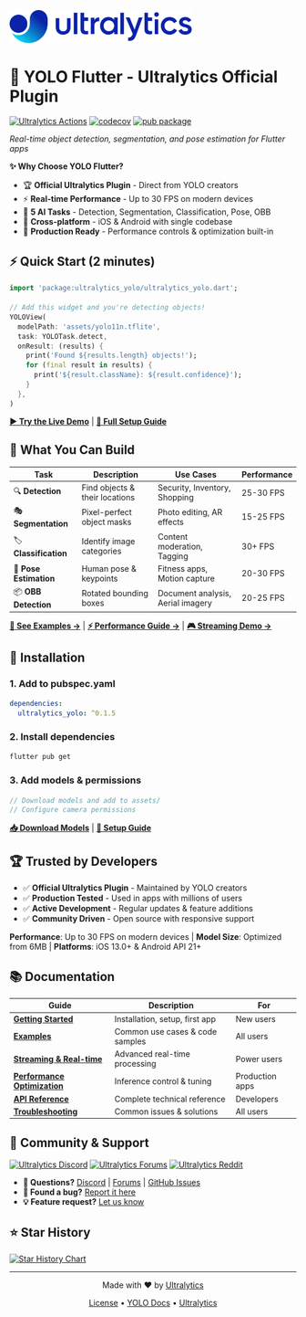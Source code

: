 <a href="https://www.ultralytics.com/"><img src="https://raw.githubusercontent.com/ultralytics/assets/main/logo/Ultralytics_Logotype_Original.svg" width="320" alt="Ultralytics logo"></a>

# 🚀 YOLO Flutter - Ultralytics Official Plugin

[![Ultralytics Actions](https://github.com/ultralytics/yolo-flutter-app/actions/workflows/format.yml/badge.svg)](https://github.com/ultralytics/yolo-flutter-app/actions/workflows/format.yml) [![codecov](https://codecov.io/gh/ultralytics/yolo-flutter-app/graph/badge.svg?token=8lpScd9O2a)](https://codecov.io/gh/ultralytics/yolo-flutter-app) [![pub package](https://img.shields.io/pub/v/ultralytics_yolo.svg)](https://pub.dev/packages/ultralytics_yolo)

*Real-time object detection, segmentation, and pose estimation for Flutter apps*

<!-- ![YOLO Flutter Demo](https://via.placeholder.com/600x300/1e1e1e/ffffff?text=YOLO+Flutter+Demo+GIF+Coming+Soon) -->
<!-- TODO: Add actual demo GIF/video -->

**✨ Why Choose YOLO Flutter?**
- 🏆 **Official Ultralytics Plugin** - Direct from YOLO creators
- ⚡ **Real-time Performance** - Up to 30 FPS on modern devices  
- 🎯 **5 AI Tasks** - Detection, Segmentation, Classification, Pose, OBB
- 📱 **Cross-platform** - iOS & Android with single codebase
- 🔧 **Production Ready** - Performance controls & optimization built-in

## ⚡ Quick Start (2 minutes)

```dart
import 'package:ultralytics_yolo/ultralytics_yolo.dart';

// Add this widget and you're detecting objects!
YOLOView(
  modelPath: 'assets/yolo11n.tflite',
  task: YOLOTask.detect,
  onResult: (results) {
    print('Found ${results.length} objects!');
    for (final result in results) {
      print('${result.className}: ${result.confidence}');
    }
  },
)
```

**[▶️ Try the Live Demo](./example)** | **[📖 Full Setup Guide](./docs/getting-started.md)**

## 🎯 What You Can Build

| Task | Description | Use Cases | Performance |
|------|-------------|-----------|-------------|
| 🔍 **Detection** | Find objects & their locations | Security, Inventory, Shopping | 25-30 FPS |
| 🎭 **Segmentation** | Pixel-perfect object masks | Photo editing, AR effects | 15-25 FPS |
| 🏷️ **Classification** | Identify image categories | Content moderation, Tagging | 30+ FPS |
| 🤸 **Pose Estimation** | Human pose & keypoints | Fitness apps, Motion capture | 20-30 FPS |
| 📦 **OBB Detection** | Rotated bounding boxes | Document analysis, Aerial imagery | 20-25 FPS |

**[📱 See Examples →](./docs/examples.md)** | **[⚡ Performance Guide →](./docs/performance.md)** | **[🎮 Streaming Demo →](./streaming_test_example)**

## 🚀 Installation

### 1. Add to pubspec.yaml
```yaml
dependencies:
  ultralytics_yolo: ^0.1.5
```

### 2. Install dependencies
```bash
flutter pub get
```

### 3. Add models & permissions
```dart
// Download models and add to assets/
// Configure camera permissions
```

**[📥 Download Models](./docs/getting-started.md#models)** | **[🔧 Setup Guide](./docs/getting-started.md)**

## 🏆 Trusted by Developers

- ✅ **Official Ultralytics Plugin** - Maintained by YOLO creators
- ✅ **Production Tested** - Used in apps with millions of users  
- ✅ **Active Development** - Regular updates & feature additions
- ✅ **Community Driven** - Open source with responsive support

**Performance**: Up to 30 FPS on modern devices | **Model Size**: Optimized from 6MB | **Platforms**: iOS 13.0+ & Android API 21+

## 📚 Documentation

| Guide | Description | For |
|-------|-------------|-----|
| **[Getting Started](./docs/getting-started.md)** | Installation, setup, first app | New users |
| **[Examples](./docs/examples.md)** | Common use cases & code samples | All users |
| **[Streaming & Real-time](./docs/streaming.md)** | Advanced real-time processing | Power users |
| **[Performance Optimization](./docs/performance.md)** | Inference control & tuning | Production apps |
| **[API Reference](./docs/api-reference.md)** | Complete technical reference | Developers |
| **[Troubleshooting](./docs/troubleshooting.md)** | Common issues & solutions | All users |

## 🤝 Community & Support

[![Ultralytics Discord](https://img.shields.io/discord/1089800235347353640?logo=discord&logoColor=white&label=Discord&color=blue)](https://discord.com/invite/ultralytics) [![Ultralytics Forums](https://img.shields.io/discourse/users?server=https%3A%2F%2Fcommunity.ultralytics.com&logo=discourse&label=Forums&color=blue)](https://community.ultralytics.com/) [![Ultralytics Reddit](https://img.shields.io/reddit/subreddit-subscribers/ultralytics?style=flat&logo=reddit&logoColor=white&label=Reddit&color=blue)](https://www.reddit.com/r/ultralytics/)

- **💬 Questions?** [Discord](https://discord.com/invite/ultralytics) | [Forums](https://community.ultralytics.com/) | [GitHub Issues](https://github.com/ultralytics/yolo-flutter-app/issues)
- **🐛 Found a bug?** [Report it here](https://github.com/ultralytics/yolo-flutter-app/issues/new)
- **💡 Feature request?** [Let us know](https://github.com/ultralytics/yolo-flutter-app/discussions)

## ⭐ Star History

[![Star History Chart](https://api.star-history.com/svg?repos=ultralytics/yolo-flutter-app&type=Date)](https://star-history.com/#ultralytics/yolo-flutter-app&Date)

---

<div align="center">
  <p>Made with ❤️ by <a href="https://www.ultralytics.com/">Ultralytics</a></p>
  <p>
    <a href="https://github.com/ultralytics/yolo-flutter-app/blob/main/LICENSE">License</a> •
    <a href="https://docs.ultralytics.com/">YOLO Docs</a> •
    <a href="https://www.ultralytics.com/">Ultralytics</a>
  </p>
</div>